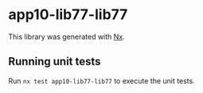 # app10-lib77-lib77

This library was generated with [Nx](https://nx.dev).

## Running unit tests

Run `nx test app10-lib77-lib77` to execute the unit tests.
